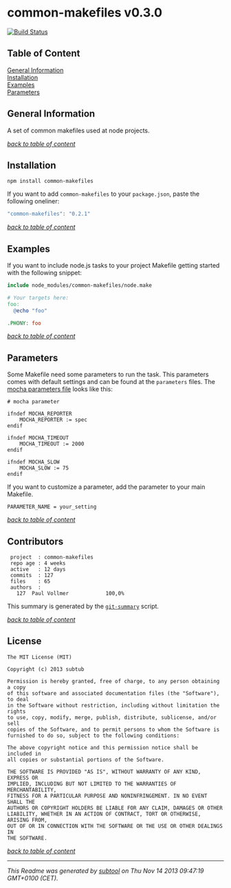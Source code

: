 # common-makefiles v0.3.0  

[![Build Status](https://travis-ci.org/subtub/common-makefiles.png?branch=master)](https://travis-ci.org/subtub/common-makefiles)

## Table of Content

[General Information](#general-information)  
[Installation](#installation)  
[Examples](#examples)  
[Parameters](#parameters)  

## General Information

A set of common makefiles used at node projects.

_[back to table of content](#table-of-content)_

## Installation

```
npm install common-makefiles
```

If you want to add `common-makefiles` to your `package.json`, paste the following oneliner:

```js
"common-makefiles": "0.2.1"
```

_[back to table of content](#table-of-content)_

## Examples

If you want to include node.js tasks to your project Makefile getting started with the following snippet:

```Makefile
include node_modules/common-makefiles/node.make

# Your targets here:
foo:
  @echo "foo"

.PHONY: foo
```

_[back to table of content](#table-of-content)_

## Parameters

Some Makefile need some parameters to run the task. This parameters comes with default settings and can be found at the `parameters` files. The [mocha parameters file](https://github.com/subtub/common-makefiles/blob/master/src/node/mocha/parameters) looks like this:

```
# mocha parameter

ifndef MOCHA_REPORTER
	MOCHA_REPORTER := spec
endif

ifndef MOCHA_TIMEOUT
	MOCHA_TIMEOUT := 2000
endif

ifndef MOCHA_SLOW
	MOCHA_SLOW := 75
endif

```

If you want to customize a parameter, add the parameter to your main Makefile.

```
PARAMETER_NAME = your_setting
```

_[back to table of content](#table-of-content)_

## Contributors

```
 project  : common-makefiles
 repo age : 4 weeks
 active   : 12 days
 commits  : 127
 files    : 65
 authors  : 
   127	Paul Vollmer            100,0%

```

This summary is generated by the [`git-summary`](https://github.com/visionmedia/git-extras/blob/master/bin/git-summary) script.

_[back to table of content](#table-of-content)_

## License

```
The MIT License (MIT)  
  
Copyright (c) 2013 subtub  
  
Permission is hereby granted, free of charge, to any person obtaining a copy  
of this software and associated documentation files (the "Software"), to deal  
in the Software without restriction, including without limitation the rights  
to use, copy, modify, merge, publish, distribute, sublicense, and/or sell  
copies of the Software, and to permit persons to whom the Software is  
furnished to do so, subject to the following conditions:  
  
The above copyright notice and this permission notice shall be included in  
all copies or substantial portions of the Software.  
  
THE SOFTWARE IS PROVIDED "AS IS", WITHOUT WARRANTY OF ANY KIND, EXPRESS OR  
IMPLIED, INCLUDING BUT NOT LIMITED TO THE WARRANTIES OF MERCHANTABILITY,  
FITNESS FOR A PARTICULAR PURPOSE AND NONINFRINGEMENT. IN NO EVENT SHALL THE  
AUTHORS OR COPYRIGHT HOLDERS BE LIABLE FOR ANY CLAIM, DAMAGES OR OTHER  
LIABILITY, WHETHER IN AN ACTION OF CONTRACT, TORT OR OTHERWISE, ARISING FROM,  
OUT OF OR IN CONNECTION WITH THE SOFTWARE OR THE USE OR OTHER DEALINGS IN  
THE SOFTWARE.  
  ```

_[back to table of content](#table-of-content)_

---

*This Readme was generated by [subtool](https://www.github.com/subtub/subtool/releases/tag/v0.3.0) on Thu Nov 14 2013 09:47:19 GMT+0100 (CET).*  
